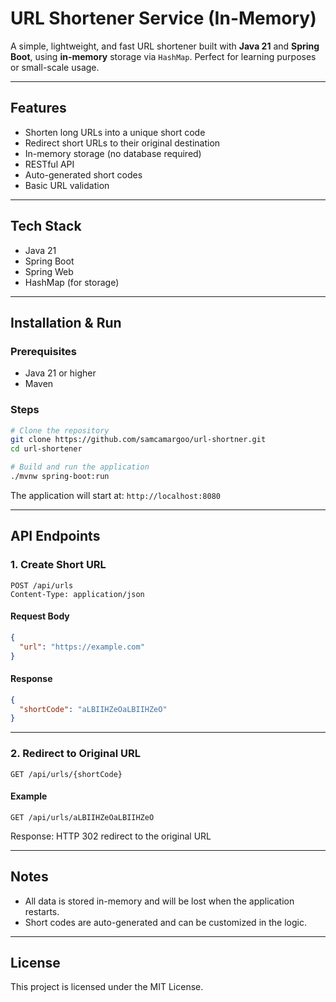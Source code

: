 # URL Shortener Service (In-Memory)

A simple, lightweight, and fast URL shortener built with **Java 21** and **Spring Boot**, using **in-memory** storage via `HashMap`. Perfect for learning purposes or small-scale usage.

---

## Features

- Shorten long URLs into a unique short code  
- Redirect short URLs to their original destination  
- In-memory storage (no database required)  
- RESTful API  
- Auto-generated short codes  
- Basic URL validation  

---

## Tech Stack

- Java 21  
- Spring Boot  
- Spring Web  
- HashMap (for storage)  

---

## Installation & Run

### Prerequisites

- Java 21 or higher  
- Maven  

### Steps

```bash
# Clone the repository
git clone https://github.com/samcamargoo/url-shortner.git
cd url-shortener

# Build and run the application
./mvnw spring-boot:run
```

The application will start at: `http://localhost:8080`

---

## API Endpoints

### 1. Create Short URL

```http
POST /api/urls
Content-Type: application/json
```

#### Request Body

```json
{
  "url": "https://example.com"
}
```

#### Response

```json
{
  "shortCode": "aLBIIHZeOaLBIIHZeO"
}
```

---

### 2. Redirect to Original URL

```http
GET /api/urls/{shortCode}
```

#### Example

```http
GET /api/urls/aLBIIHZeOaLBIIHZeO
```

Response: HTTP 302 redirect to the original URL

---

## Notes

- All data is stored in-memory and will be lost when the application restarts.  
- Short codes are auto-generated and can be customized in the logic.  

---

## License

This project is licensed under the MIT License.
